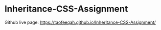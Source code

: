 # Inheritance-CSS-Assignment
Github live page: https://taofeeqah.github.io/Inheritance-CSS-Assignment/
